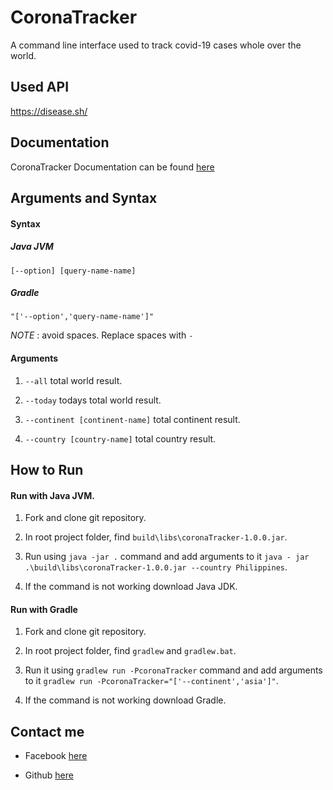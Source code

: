 # CoronaTracker

A command line interface used to track covid-19 cases whole over the world.

## Used API

https://disease.sh/

## Documentation

CoronaTracker Documentation can be found [here](https://github.com/KandaTeach/corona-tracker-console-application/tree/master/build/docs/javadoc)

## Arguments and Syntax

#### Syntax

##### Java JVM

`[--option] [query-name-name]`

##### Gradle

`"['--option','query-name-name']"`

*NOTE* : avoid spaces. Replace spaces with `-`

#### Arguments

1. `--all` total world result.

2. `--today` todays total world result.

3. `--continent [continent-name]` total continent result.

4. `--country [country-name]` total country result.

## How to Run

#### Run with Java JVM.

1. Fork and clone git repository.

2. In root project folder, find `build\libs\coronaTracker-1.0.0.jar`.

3. Run using `java -jar .` command and add arguments to it `java - jar .\build\libs\coronaTracker-1.0.0.jar --country Philippines`.

4. If the command is not working download Java JDK.

#### Run with Gradle

1. Fork and clone git repository.

2. In root project folder, find `gradlew` and `gradlew.bat`.

3. Run it using `gradlew run -PcoronaTracker` command and add arguments to it `gradlew run -PcoronaTracker="['--continent','asia']"`.

4. If the command is not working download Gradle.

## Contact me

 * Facebook [here](https://www.facebook.com/www.keneth.com.ph)
 
 * Github [here](https://github.com/KandaTeach)